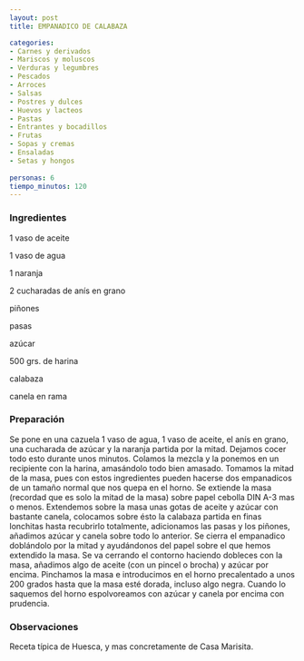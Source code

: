 ```yaml
---
layout: post
title: EMPANADICO DE CALABAZA

categories:
- Carnes y derivados
- Mariscos y moluscos
- Verduras y legumbres
- Pescados
- Arroces
- Salsas
- Postres y dulces
- Huevos y lacteos
- Pastas
- Entrantes y bocadillos
- Frutas
- Sopas y cremas
- Ensaladas
- Setas y hongos
 
personas: 6 
tiempo_minutos: 120 
---
```

<h3>Ingredientes</h3>
1 vaso de aceite

1 vaso de agua

1 naranja

2 cucharadas de anís en grano

piñones

pasas

azúcar

500 grs. de harina

calabaza

canela en rama

<h3>Preparación</h3>
Se pone en una cazuela 1 vaso de agua, 1 vaso de aceite, el anís en grano, una cucharada de azúcar y la naranja partida por la mitad. Dejamos cocer todo esto durante unos minutos. Colamos la mezcla y la ponemos en un recipiente con la harina, amasándolo todo bien amasado. Tomamos la mitad de la masa, pues con estos ingredientes pueden hacerse dos empanadicos de un tamaño normal que nos quepa en el horno. Se extiende la masa (recordad que es solo la mitad de la masa) sobre papel cebolla DIN A-3 mas o menos. Extendemos sobre la masa unas gotas de aceite y azúcar con bastante canela, colocamos sobre ésto la calabaza partida en finas lonchitas hasta recubrirlo totalmente, adicionamos las pasas y los piñones, añadimos azúcar y canela sobre todo lo anterior. Se cierra el empanadico doblándolo por la mitad y ayudándonos del papel sobre el que hemos extendido la masa. Se va cerrando el contorno haciendo dobleces con la masa, añadimos algo de aceite (con un pincel o brocha) y azúcar por encima. Pinchamos la masa e introducimos en el horno precalentado a unos 200 grados hasta que la masa esté dorada, incluso algo negra. Cuando lo saquemos del horno espolvoreamos con azúcar y canela por encima con prudencia.

<h3>Observaciones</h3>
Receta típica de Huesca, y mas concretamente de Casa Marisita.

